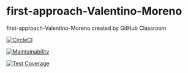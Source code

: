 # first-approach-Valentino-Moreno
first-approach-Valentino-Moreno created by GitHub Classroom

[![CircleCI](https://dl.circleci.com/status-badge/img/gh/etec-programacion-iv/first-approach-Valentino-Moreno/tree/main.svg?style=svg)](https://dl.circleci.com/status-badge/redirect/gh/etec-programacion-iv/first-approach-Valentino-Moreno/tree/main)

[![Maintainability](https://api.codeclimate.com/v1/badges/578fdc57d20b18241c77/maintainability)](https://codeclimate.com/github/etec-programacion-iv/first-approach-Valentino-Moreno/maintainability)

[![Test Coverage](https://api.codeclimate.com/v1/badges/578fdc57d20b18241c77/test_coverage)](https://codeclimate.com/github/etec-programacion-iv/first-approach-Valentino-Moreno/test_coverage)